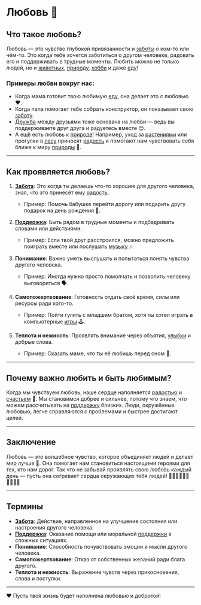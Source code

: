 # **Любовь** 💖

## Что такое любовь?

Любовь — это чувство глубокой привязанности и [заботы](Семья.md) о ком-то или чём-то. Это когда тебе хочется заботиться о другом человеке, радовать его и поддерживать в трудные моменты. Любить можно не только людей, но и [животных](Природа.md), [природу](Природа.md), [хобби](Хобби.md) и даже [еду](Еда.md)!

### Примеры любви вокруг нас:
- Когда мама готовит твою любимую [еду](Еда.md), она делает это с любовью ❤️.
- Когда папа помогает тебе собрать конструктор, он показывает свою [заботу](Семья.md).
- [Дружба](Дружба.md) между друзьями тоже основана на любви — ведь вы поддерживаете друг друга и радуетесь вместе 😊.
- А ещё есть любовь к [природе](Природа.md)! Например, уход за [растениями](Природа.md) или прогулки в [лесу](Природа.md) приносят [радость](Улыбка.md) и помогают нам чувствовать себя ближе к миру [природы](Природа.md) 🌿.

---

## Как проявляется любовь?

1. **[Забота](Семья.md)**: Это когда ты делаешь что-то хорошее для другого человека, зная, что это принесёт ему [радость](Улыбка.md).
   - Пример: Помочь бабушке перейти дорогу или подарить другу подарок на день рождения 🎁.
   
2. **[Поддержка](Помощь_другим.md)**: Быть рядом в трудные моменты и подбадривать словами или действиями.
   - Пример: Если твой друг расстроился, можно предложить поиграть вместе или послушать [музыку](Музыка.md) 🎶.

3. **Понимание**: Важно уметь выслушать и попытаться понять чувства другого человека.
   - Пример: Иногда нужно просто помолчать и позволить человеку выговориться 🗣️.

4. **Самопожертвование**: Готовность отдать своё время, силы или ресурсы ради кого-то.
   - Пример: Пойти гулять с младшим братом, хотя ты хотел играть в компьютерные [игры](Игры.md) 🕹️.

5. **Теплота и нежность**: Проявлять внимание через объятия, [улыбки](Улыбка.md) и добрые слова.
   - Пример: Сказать маме, что ты её любишь перед сном 💫.

---

## Почему важно любить и быть любимым?

Когда мы чувствуем любовь, наше сердце наполняется [радостью](Улыбка.md) и [счастьем](Счастье.md) 💛. Мы становимся добрее и сильнее, потому что знаем, что можем рассчитывать на [поддержку](Помощь_другим.md) близких. Люди, окружённые любовью, легче справляются с проблемами и быстрее достигают целей.

---

## Заключение

Любовь — это волшебное чувство, которое объединяет людей и делает мир лучше 🌈. Она помогает нам становиться настоящими героями для тех, кто нам дорог. Так что не забывай проявлять свою любовь каждый день — пусть она согревает сердца окружающих тебя людей! 🙌🏻🙌🏼🙌🏽🙌🏾🙌🏿

---

## Термины

- **[Забота](Семья.md)**: Действие, направленное на улучшение состояния или настроения другого человека.
- **[Поддержка](Помощь_другим.md)**: Оказание помощи или моральной [поддержки](Помощь_другим.md) в сложных ситуациях.
- **Понимание**: Способность почувствовать эмоции и мысли другого человека.
- **Самопожертвование**: Отказ от собственных желаний ради блага другого.
- **Теплота и нежность**: Выражение чувств через прикосновения, слова и поступки.

---

❤️ Пусть твоя жизнь будет наполнена любовью и добротой!